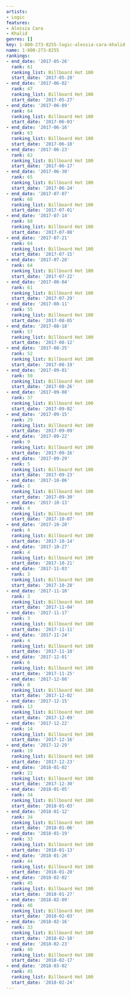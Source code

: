 ```yaml
---
artists:
- Logic
features:
- Alessia Cara
- Khalid
genres: []
key: 1-800-273-8255-logic-alessia-cara-khalid
name: 1-800-273-8255
rankings:
- end_date: '2017-05-26'
  rank: 61
  ranking_list: Billboard Hot 100
  start_date: '2017-05-20'
- end_date: '2017-06-02'
  rank: 47
  ranking_list: Billboard Hot 100
  start_date: '2017-05-27'
- end_date: '2017-06-09'
  rank: 64
  ranking_list: Billboard Hot 100
  start_date: '2017-06-03'
- end_date: '2017-06-16'
  rank: 63
  ranking_list: Billboard Hot 100
  start_date: '2017-06-10'
- end_date: '2017-06-23'
  rank: 62
  ranking_list: Billboard Hot 100
  start_date: '2017-06-17'
- end_date: '2017-06-30'
  rank: 65
  ranking_list: Billboard Hot 100
  start_date: '2017-06-24'
- end_date: '2017-07-07'
  rank: 68
  ranking_list: Billboard Hot 100
  start_date: '2017-07-01'
- end_date: '2017-07-14'
  rank: 68
  ranking_list: Billboard Hot 100
  start_date: '2017-07-08'
- end_date: '2017-07-21'
  rank: 64
  ranking_list: Billboard Hot 100
  start_date: '2017-07-15'
- end_date: '2017-07-28'
  rank: 64
  ranking_list: Billboard Hot 100
  start_date: '2017-07-22'
- end_date: '2017-08-04'
  rank: 61
  ranking_list: Billboard Hot 100
  start_date: '2017-07-29'
- end_date: '2017-08-11'
  rank: 55
  ranking_list: Billboard Hot 100
  start_date: '2017-08-05'
- end_date: '2017-08-18'
  rank: 57
  ranking_list: Billboard Hot 100
  start_date: '2017-08-12'
- end_date: '2017-08-25'
  rank: 52
  ranking_list: Billboard Hot 100
  start_date: '2017-08-19'
- end_date: '2017-09-01'
  rank: 50
  ranking_list: Billboard Hot 100
  start_date: '2017-08-26'
- end_date: '2017-09-08'
  rank: 37
  ranking_list: Billboard Hot 100
  start_date: '2017-09-02'
- end_date: '2017-09-15'
  rank: 29
  ranking_list: Billboard Hot 100
  start_date: '2017-09-09'
- end_date: '2017-09-22'
  rank: 9
  ranking_list: Billboard Hot 100
  start_date: '2017-09-16'
- end_date: '2017-09-29'
  rank: 5
  ranking_list: Billboard Hot 100
  start_date: '2017-09-23'
- end_date: '2017-10-06'
  rank: 3
  ranking_list: Billboard Hot 100
  start_date: '2017-09-30'
- end_date: '2017-10-13'
  rank: 4
  ranking_list: Billboard Hot 100
  start_date: '2017-10-07'
- end_date: '2017-10-20'
  rank: 4
  ranking_list: Billboard Hot 100
  start_date: '2017-10-14'
- end_date: '2017-10-27'
  rank: 4
  ranking_list: Billboard Hot 100
  start_date: '2017-10-21'
- end_date: '2017-11-03'
  rank: 3
  ranking_list: Billboard Hot 100
  start_date: '2017-10-28'
- end_date: '2017-11-10'
  rank: 3
  ranking_list: Billboard Hot 100
  start_date: '2017-11-04'
- end_date: '2017-11-17'
  rank: 3
  ranking_list: Billboard Hot 100
  start_date: '2017-11-11'
- end_date: '2017-11-24'
  rank: 4
  ranking_list: Billboard Hot 100
  start_date: '2017-11-18'
- end_date: '2017-12-01'
  rank: 6
  ranking_list: Billboard Hot 100
  start_date: '2017-11-25'
- end_date: '2017-12-08'
  rank: 8
  ranking_list: Billboard Hot 100
  start_date: '2017-12-02'
- end_date: '2017-12-15'
  rank: 13
  ranking_list: Billboard Hot 100
  start_date: '2017-12-09'
- end_date: '2017-12-22'
  rank: 14
  ranking_list: Billboard Hot 100
  start_date: '2017-12-16'
- end_date: '2017-12-29'
  rank: 19
  ranking_list: Billboard Hot 100
  start_date: '2017-12-23'
- end_date: '2018-01-02'
  rank: 22
  ranking_list: Billboard Hot 100
  start_date: '2017-12-30'
- end_date: '2018-01-05'
  rank: 34
  ranking_list: Billboard Hot 100
  start_date: '2018-01-03'
- end_date: '2018-01-12'
  rank: 34
  ranking_list: Billboard Hot 100
  start_date: '2018-01-06'
- end_date: '2018-01-19'
  rank: 33
  ranking_list: Billboard Hot 100
  start_date: '2018-01-13'
- end_date: '2018-01-26'
  rank: 44
  ranking_list: Billboard Hot 100
  start_date: '2018-01-20'
- end_date: '2018-02-02'
  rank: 45
  ranking_list: Billboard Hot 100
  start_date: '2018-01-27'
- end_date: '2018-02-09'
  rank: 46
  ranking_list: Billboard Hot 100
  start_date: '2018-02-03'
- end_date: '2018-02-16'
  rank: 33
  ranking_list: Billboard Hot 100
  start_date: '2018-02-10'
- end_date: '2018-02-23'
  rank: 40
  ranking_list: Billboard Hot 100
  start_date: '2018-02-17'
- end_date: '2018-03-02'
  rank: 45
  ranking_list: Billboard Hot 100
  start_date: '2018-02-24'
---
```


